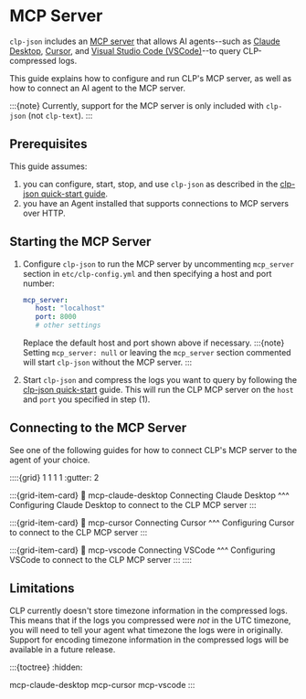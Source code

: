 # MCP Server

`clp-json` includes an [MCP server][mcp-server] that allows AI agents--such as [Claude
Desktop][claude-desktop], [Cursor][cursor], and [Visual Studio Code (VSCode)][vscode]--to query
CLP-compressed logs.

This guide explains how to configure and run CLP's MCP server, as well as how to connect an AI agent
to the MCP server.

:::{note}
Currently, support for the MCP server is only included with `clp-json` (not `clp-text`).
:::

## Prerequisites

This guide assumes:

1. you can configure, start, stop, and use `clp-json` as described in the
   [clp-json quick-start guide](../quick-start/clp-json.md).
2. you have an Agent installed that supports connections to MCP servers over HTTP.

## Starting the MCP Server

1. Configure `clp-json` to run the MCP server by uncommenting `mcp_server` section in
   `etc/clp-config.yml` and then specifying a host and port number:

    ```yaml
    mcp_server:
       host: "localhost"
       port: 8000
       # other settings
    ```

    Replace the default host and port shown above if necessary.
    :::{note}
    Setting `mcp_server: null` or leaving the `mcp_server` section commented will
    start `clp-json` without the MCP server.
    :::

2. Start `clp-json` and compress the logs you want to query by following the [clp-json
   quick-start](../quick-start/clp-json.md) guide. This will run the CLP MCP server on the
   `host` and `port` you specified in step (1).

## Connecting to the MCP Server

See one of the following guides for how to connect CLP's MCP server to the agent of your choice.

::::{grid} 1 1 1 1
:gutter: 2

:::{grid-item-card}
:link: mcp-claude-desktop
Connecting Claude Desktop
^^^
Configuring Claude Desktop to connect to the CLP MCP server
:::

:::{grid-item-card}
:link: mcp-cursor
Connecting Cursor
^^^
Configuring Cursor to connect to the CLP MCP server
:::

:::{grid-item-card}
:link: mcp-vscode
Connecting VSCode
^^^
Configuring VSCode to connect to the CLP MCP server
:::
::::

## Limitations

CLP currently doesn't store timezone information in the compressed logs. This means that if the
logs you compressed were *not* in the UTC timezone, you will need to tell your agent what timezone
the logs were in originally. Support for encoding timezone information in the compressed logs will
be available in a future release.

:::{toctree}
:hidden:

mcp-claude-desktop
mcp-cursor
mcp-vscode
:::

[claude-desktop]: https://claude.com/product/overview
[cursor]: https://cursor.com/
[mcp-server]: https://modelcontextprotocol.io/docs/getting-started/intro
[vscode]: https://code.visualstudio.com/
